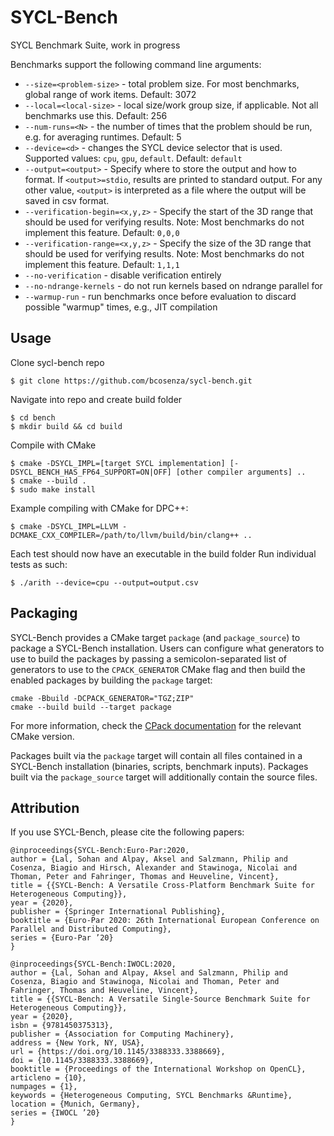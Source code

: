 # SYCL-Bench
SYCL Benchmark Suite, work in progress

Benchmarks support the following command line arguments:
* `--size=<problem-size>` - total problem size. For most benchmarks, global range of work items. Default: 3072
* `--local=<local-size>` - local size/work group size, if applicable. Not all benchmarks use this. Default: 256
* `--num-runs=<N>` - the number of times that the problem should be run, e.g. for averaging runtimes. Default: 5
* `--device=<d>` - changes the SYCL device selector that is used. Supported values: `cpu`, `gpu`, `default`. Default: `default`
* `--output=<output>` - Specify where to store the output and how to format. If `<output>=stdio`, results are printed to standard output. For any other value, `<output>` is interpreted as a file where the output will be saved in csv format.
* `--verification-begin=<x,y,z>` - Specify the start of the 3D range that should be used for verifying results. Note: Most benchmarks do not implement this feature. Default: `0,0,0`
* `--verification-range=<x,y,z>` - Specify the size of the 3D range that should be used for verifying results. Note: Most benchmarks do not implement this feature. Default: `1,1,1`
* `--no-verification` - disable verification entirely
* `--no-ndrange-kernels` - do not run kernels based on ndrange parallel for
* `--warmup-run` - run benchmarks once before evaluation to discard possible "warmup" times, e.g., JIT compilation

## Usage
Clone sycl-bench repo 
```
$ git clone https://github.com/bcosenza/sycl-bench.git
```

Navigate into repo and create build folder
```
$ cd bench
$ mkdir build && cd build
```

Compile with CMake
```
$ cmake -DSYCL_IMPL=[target SYCL implementation] [-DSYCL_BENCH_HAS_FP64_SUPPORT=ON|OFF] [other compiler arguments] ..
$ cmake --build .
$ sudo make install
```
Example compiling with CMake for DPC++:
```
$ cmake -DSYCL_IMPL=LLVM -DCMAKE_CXX_COMPILER=/path/to/llvm/build/bin/clang++ ..
```

Each test should now have an executable in the build folder
Run individual tests as such:
```
$ ./arith --device=cpu --output=output.csv
```

## Packaging

SYCL-Bench provides a CMake target `package` (and `package_source`) to package a SYCL-Bench installation. Users can configure what generators to use to build the packages by passing a semicolon-separated list of generators to use to the `CPACK_GENERATOR` CMake flag and then build the enabled packages by building the `package` target:

```
cmake -Bbuild -DCPACK_GENERATOR="TGZ;ZIP"
cmake --build build --target package
```

For more information, check the [CPack documentation](https://cmake.org/cmake/help/latest/module/CPack.html) for the relevant CMake version.

Packages built via the `package` target will contain all files contained in a SYCL-Bench installation (binaries, scripts, benchmark inputs). Packages built via the `package_source` target will additionally contain the source files.

## Attribution
If you use SYCL-Bench, please cite the following papers:

```
@inproceedings{SYCL-Bench:Euro-Par:2020,
author = {Lal, Sohan and Alpay, Aksel and Salzmann, Philip and Cosenza, Biagio and Hirsch, Alexander and Stawinoga, Nicolai and Thoman, Peter and Fahringer, Thomas and Heuveline, Vincent},
title = {{SYCL-Bench: A Versatile Cross-Platform Benchmark Suite for Heterogeneous Computing}},
year = {2020},
publisher = {Springer International Publishing},
booktitle = {Euro-Par 2020: 26th International European Conference on Parallel and Distributed Computing},
series = {Euro-Par ’20}
}
```

```
@inproceedings{SYCL-Bench:IWOCL:2020,
author = {Lal, Sohan and Alpay, Aksel and Salzmann, Philip and Cosenza, Biagio and Stawinoga, Nicolai and Thoman, Peter and Fahringer, Thomas and Heuveline, Vincent},
title = {{SYCL-Bench: A Versatile Single-Source Benchmark Suite for Heterogeneous Computing}},
year = {2020},
isbn = {9781450375313},
publisher = {Association for Computing Machinery},
address = {New York, NY, USA},
url = {https://doi.org/10.1145/3388333.3388669},
doi = {10.1145/3388333.3388669},
booktitle = {Proceedings of the International Workshop on OpenCL},
articleno = {10},
numpages = {1},
keywords = {Heterogeneous Computing, SYCL Benchmarks &Runtime},
location = {Munich, Germany},
series = {IWOCL ’20}
}
```
